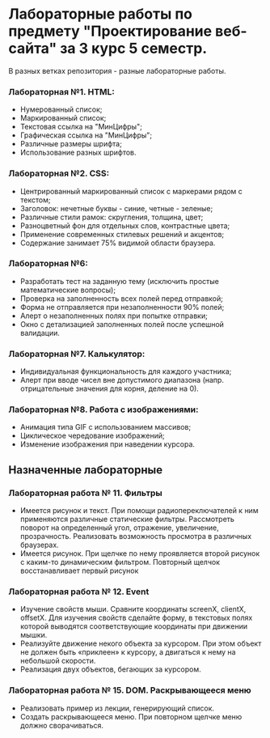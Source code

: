 # Лабораторные работы по предмету "Проектирование веб-сайта" за 3 курс 5 семестр.
В разных ветках репозитория - разные лабораторные работы.

### Лабораторная №1. HTML:
- Нумерованный список;
- Маркированный список;
- Текстовая ссылка на "МинЦифры";
- Графическая ссылка на "МинЦифры";
- Различные размеры шрифта;
- Использование разных шрифтов.

 ### Лабораторная №2. CSS:
- Центрированный маркированный список с маркерами рядом с текстом;
- Заголовок: нечетные буквы - синие, четные - зеленые;
- Различные стили рамок: скругления, толщина, цвет;
- Разноцветный фон для отдельных слов, контрастные цвета;
- Применение современных стилевых решений и акцентов;
- Содержание занимает 75% видимой области браузера.

### Лабораторная №6:
- Разработать тест на заданную тему (исключить простые математические вопросы);
- Проверка на заполненность всех полей перед отправкой;
- Форма не отправляется при незаполненности 90% полей;
- Алерт о незаполненных полях при попытке отправки;
- Окно с детализацией заполненных полей после успешной валидации.

### Лабораторная №7. Калькулятор:
- Индивидуальная функциональность для каждого участника;
- Алерт при вводе чисел вне допустимого диапазона (напр. отрицательные значения для корня, деление на 0).

### Лабораторная №8. Работа с изображениями:
- Анимация типа GIF с использованием массивов;
- Циклическое чередование изображений;
- Изменение изображения при наведении курсора.

## Назначенные лабораторные

### Лабораторная работа № 11. Фильтры
- Имеется рисунок и текст. При помощи радиопереключателей к ним применяются различные статические фильтры. Рассмотреть поворот на определенный угол, отражение, увеличение, прозрачность. Реализовать возможность просмотра в различных браузерах.
- Имеется рисунок. При щелчке по нему проявляется второй рисунок с каким-то динамическим фильтром. Повторный щелчок восстанавливает первый рисунок

### Лабораторная работа № 12. Event
- Изучение свойств мыши. Сравните координаты screenX, clientX,
offsetX. Для изучения свойств сделайте форму, в текстовых полях которой
выводятся соответствующие координаты при движении мышки.
- Реализуйте движение некого объекта за курсором. При этом объект не должен быть «приклеен» к курсору, а двигаться к нему на небольшой
скорости.
- Реализация двух объектов, бегающих за курсором.

### Лабораторная работа № 15. DOM. Раскрывающееся меню
- Реализовать пример из лекции, генерирующий список.
- Создать раскрывающееся меню. При повторном щелчке меню
должно сворачиваться.
